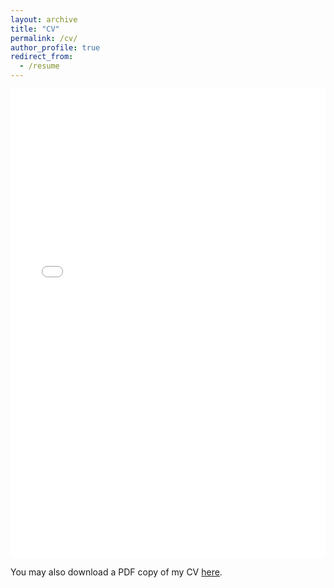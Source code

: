 ```yaml
---
layout: archive
title: "CV"
permalink: /cv/
author_profile: true
redirect_from:
  - /resume
---
```


<iframe src="/files/CV.pdf" width="100%" height="750" frameborder="no" border="0" marginwidth="0" marginheight="0"></iframe>



You may also download a PDF copy of my CV [here](/files/CV.pdf).

